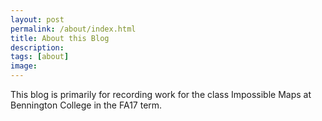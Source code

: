 ```yaml
---
layout: post
permalink: /about/index.html
title: About this Blog
description: 
tags: [about]
image:
---
```


This blog is primarily for recording work for the class Impossible Maps at Bennington College in the FA17 term.

